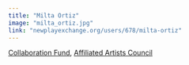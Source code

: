 ```yaml
---
title: "Milta Ortiz"
image: "milta_ortiz.jpg"
link: "newplayexchange.org/users/678/milta-ortiz"
---
```


[Collaboration Fund](/programs/collaboration-fund), [Affiliated Artists Council](/about/affiliated-artists-council)